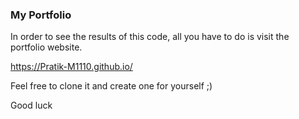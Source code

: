 ### My Portfolio

In order to see the results of this code, all you have to do is visit the portfolio website.

<https://Pratik-M1110.github.io/>

Feel free to clone it and create one for yourself ;)

Good luck
